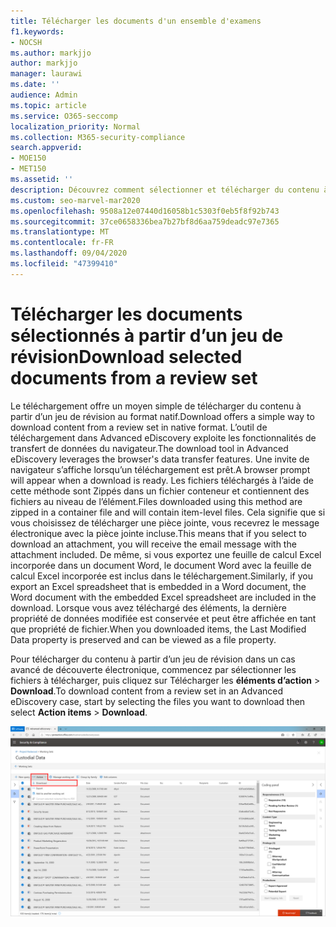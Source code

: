 ```yaml
---
title: Télécharger les documents d'un ensemble d'examens
f1.keywords:
- NOCSH
ms.author: markjjo
author: markjjo
manager: laurawi
ms.date: ''
audience: Admin
ms.topic: article
ms.service: O365-seccomp
localization_priority: Normal
ms.collection: M365-security-compliance
search.appverid:
- MOE150
- MET150
ms.assetid: ''
description: Découvrez comment sélectionner et télécharger du contenu à partir d’un jeu de révision dans Advanced eDiscovery pour des présentations ou des revues externes.
ms.custom: seo-marvel-mar2020
ms.openlocfilehash: 9508a12e07440d16058b1c5303f0eb5f8f92b743
ms.sourcegitcommit: 37ce0658336bea7b27bf8d6aa759deadc97e7365
ms.translationtype: MT
ms.contentlocale: fr-FR
ms.lasthandoff: 09/04/2020
ms.locfileid: "47399410"
---
```

# <a name="download-selected-documents-from-a-review-set"></a><span data-ttu-id="79e6d-103">Télécharger les documents sélectionnés à partir d’un jeu de révision</span><span class="sxs-lookup"><span data-stu-id="79e6d-103">Download selected documents from a review set</span></span>

<span data-ttu-id="79e6d-104">Le téléchargement offre un moyen simple de télécharger du contenu à partir d’un jeu de révision au format natif.</span><span class="sxs-lookup"><span data-stu-id="79e6d-104">Download offers a simple way to download content from a review set in native format.</span></span> <span data-ttu-id="79e6d-105">L’outil de téléchargement dans Advanced eDiscovery exploite les fonctionnalités de transfert de données du navigateur.</span><span class="sxs-lookup"><span data-stu-id="79e6d-105">The download tool in Advanced eDiscovery leverages the browser's data transfer features.</span></span> <span data-ttu-id="79e6d-106">Une invite de navigateur s’affiche lorsqu’un téléchargement est prêt.</span><span class="sxs-lookup"><span data-stu-id="79e6d-106">A browser prompt will appear when a download is ready.</span></span> <span data-ttu-id="79e6d-107">Les fichiers téléchargés à l’aide de cette méthode sont Zippés dans un fichier conteneur et contiennent des fichiers au niveau de l’élément.</span><span class="sxs-lookup"><span data-stu-id="79e6d-107">Files downloaded using this method are zipped in a container file and will contain item-level files.</span></span> <span data-ttu-id="79e6d-108">Cela signifie que si vous choisissez de télécharger une pièce jointe, vous recevrez le message électronique avec la pièce jointe incluse.</span><span class="sxs-lookup"><span data-stu-id="79e6d-108">This means that if you select to download an attachment, you will receive the email message with the attachment included.</span></span> <span data-ttu-id="79e6d-109">De même, si vous exportez une feuille de calcul Excel incorporée dans un document Word, le document Word avec la feuille de calcul Excel incorporée est inclus dans le téléchargement.</span><span class="sxs-lookup"><span data-stu-id="79e6d-109">Similarly, if you export an Excel spreadsheet that is embedded in a Word document, the Word document with the embedded Excel spreadsheet are included in the download.</span></span> <span data-ttu-id="79e6d-110">Lorsque vous avez téléchargé des éléments, la dernière propriété de données modifiée est conservée et peut être affichée en tant que propriété de fichier.</span><span class="sxs-lookup"><span data-stu-id="79e6d-110">When you downloaded items, the Last Modified Data property is preserved and can be viewed as a file property.</span></span>

<span data-ttu-id="79e6d-111">Pour télécharger du contenu à partir d’un jeu de révision dans un cas avancé de découverte électronique, commencez par sélectionner les fichiers à télécharger, puis cliquez sur Télécharger les **éléments d’action**  >  **Download**.</span><span class="sxs-lookup"><span data-stu-id="79e6d-111">To download content from a review set in an Advanced eDiscovery case, start by selecting the files you want to download then select **Action items** > **Download**.</span></span>

![Action Télécharger dans l’ensemble de révision eDiscovery avancé](../media/eDiscoDownload.png)
